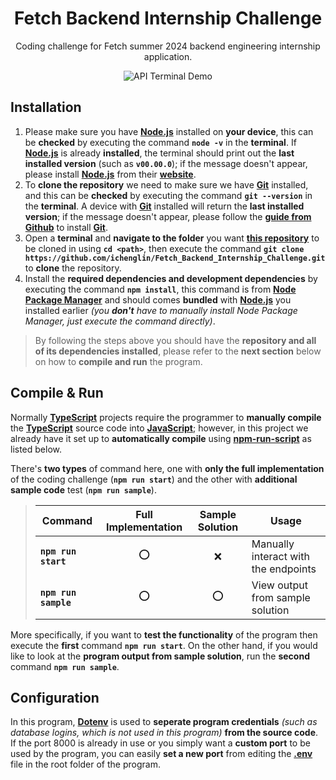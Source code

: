 <div align="center">
	<h1>Fetch Backend Internship Challenge</h1>
	<p>Coding challenge for Fetch summer 2024 backend engineering internship application.</p>
	<img src="https://github.com/ichenglin/Fetch_Backend_Internship_Challenge/assets/41904540/256888b2-6b28-4b8e-9852-13e9dc377b96" alt="API Terminal Demo">
</div>

## Installation

1. Please make sure you have **[Node.js](https://nodejs.org/en/download)** installed on **your device**, this can be **checked** by executing the command **`node -v`** in the **terminal**.
   If **[Node.js](https://nodejs.org/en/download)** is already **installed**, the terminal should print out the **last installed version** (such as **`v00.00.0`**); if the message doesn't appear,
   please install **[Node.js](https://nodejs.org/en/download)** from their **[website](https://nodejs.org/en/download)**.
2. To **clone the repository** we need to make sure we have **[Git](https://github.com/git-guides/install-git)** installed, and this can be **checked** by executing the command **`git --version`** in the **terminal**.
   A device with **[Git](https://github.com/git-guides/install-git)** installed will return the **last installed version**; if the message doesn't appear, please follow the
   **[guide from Github](https://github.com/git-guides/install-git)** to install **[Git](https://github.com/git-guides/install-git)**.
3. Open a **terminal** and **navigate to the folder** you want **[this repository](https://github.com/ichenglin/Fetch_Backend_Internship_Challenge)** to be cloned in using **`cd <path>`**, then execute the command
   **`git clone https://github.com/ichenglin/Fetch_Backend_Internship_Challenge.git`** to **clone** the repository.
5. Install the **required dependencies and development dependencies** by executing the command **`npm install`**, this command is from **[Node Package Manager](https://github.com/npm/cli)** and should comes
   **bundled** with **[Node.js](https://nodejs.org/en/download)** you installed earlier *(you **don't** have to manually install Node Package Manager, just execute the command directly)*.

> By following the steps above you should have the **repository and all of its dependencies installed**, please refer to the **next section** below on how to **compile and run** the program.

## Compile & Run

Normally **[TypeScript](https://www.typescriptlang.org/)** projects require the programmer to **manually compile** the **[TypeScript](https://www.typescriptlang.org/)** source code into 
**[JavaScript](https://developer.mozilla.org/en-US/docs/Web/JavaScript)**; however, in this project we already have it set up to **automatically compile** using 
**[npm-run-script](https://docs.npmjs.com/cli/v10/commands/npm-run-script)** as listed below.

There's **two types** of command here, one with **only the full implementation** of the coding challenge (**`npm run start`**) and the other with **additional sample code** test (**`npm run sample`**).

> | Command                 | Full Implementation | Sample Solution | Usage                                |
> | ----------------------- | :-----------------: | :-------------: | ------------------------------------ |
> | **`npm run start`**     | ⭕                  | ❌             | Manually interact with the endpoints |
> | **`npm run sample`**    | ⭕                  | ⭕             | View output from sample solution     |

More specifically, if you want to **test the functionality** of the program then execute the **first** command **`npm run start`**. On the other hand, if you would like to look at the **program output from sample solution**,
run the **second** command **`npm run sample`**.

## Configuration

In this program, **[Dotenv](https://www.npmjs.com/package/dotenv)** is used to **seperate program credentials** *(such as database logins, which is not used in this program)* **from the source code**. If the port 8000 is already
in use or you simply want a **custom port** to be used by the program, you can easily **set a new port** from editing the **[.env](https://github.com/ichenglin/Fetch_Backend_Internship_Challenge/blob/main/.env)** file in the root folder of the program.
